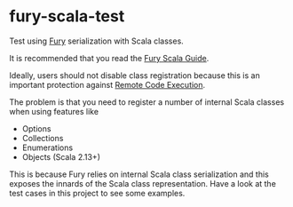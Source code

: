 # fury-scala-test
 
Test using [Fury](https://github.com/alipay/fury) serialization with Scala classes.

It is recommended that you read the [Fury Scala Guide](https://github.com/alipay/fury/blob/main/docs/guide/scala_guide.md).

Ideally, users should not disable class registration because this is an important protection against
[Remote Code Execution](https://en.wikipedia.org/wiki/Arbitrary_code_execution).

The problem is that you need to register a number of internal Scala classes when using features like
* Options
* Collections
* Enumerations
* Objects (Scala 2.13+)

This is because Fury relies on internal Scala class serialization and this exposes the innards of the Scala
class representation. Have a look at the test cases in this project to see some examples.
